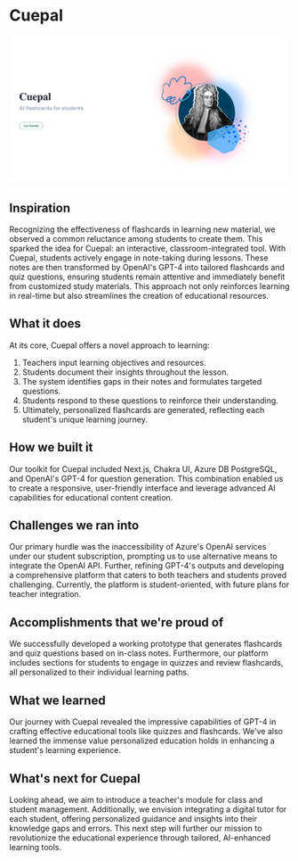 # Cuepal

![home](public/home.png)

## Inspiration

Recognizing the effectiveness of flashcards in learning new material, we observed a common reluctance among students to create them. This sparked the idea for Cuepal: an interactive, classroom-integrated tool. With Cuepal, students actively engage in note-taking during lessons. These notes are then transformed by OpenAI's GPT-4 into tailored flashcards and quiz questions, ensuring students remain attentive and immediately benefit from customized study materials. This approach not only reinforces learning in real-time but also streamlines the creation of educational resources.

## What it does

At its core, Cuepal offers a novel approach to learning:

1. Teachers input learning objectives and resources.
1. Students document their insights throughout the lesson.
1. The system identifies gaps in their notes and formulates targeted questions.
1. Students respond to these questions to reinforce their understanding.
1. Ultimately, personalized flashcards are generated, reflecting each student's unique learning journey.

## How we built it

Our toolkit for Cuepal included Next.js, Chakra UI, Azure DB PostgreSQL, and OpenAI's GPT-4 for question generation. This combination enabled us to create a responsive, user-friendly interface and leverage advanced AI capabilities for educational content creation.

## Challenges we ran into

Our primary hurdle was the inaccessibility of Azure's OpenAI services under our student subscription, prompting us to use alternative means to integrate the OpenAI API. Further, refining GPT-4's outputs and developing a comprehensive platform that caters to both teachers and students proved challenging. Currently, the platform is student-oriented, with future plans for teacher integration.

## Accomplishments that we're proud of

We successfully developed a working prototype that generates flashcards and quiz questions based on in-class notes. Furthermore, our platform includes sections for students to engage in quizzes and review flashcards, all personalized to their individual learning paths.

## What we learned

Our journey with Cuepal revealed the impressive capabilities of GPT-4 in crafting effective educational tools like quizzes and flashcards. We've also learned the immense value personalized education holds in enhancing a student's learning experience.

## What's next for Cuepal

Looking ahead, we aim to introduce a teacher's module for class and student management. Additionally, we envision integrating a digital tutor for each student, offering personalized guidance and insights into their knowledge gaps and errors. This next step will further our mission to revolutionize the educational experience through tailored, AI-enhanced learning tools.
